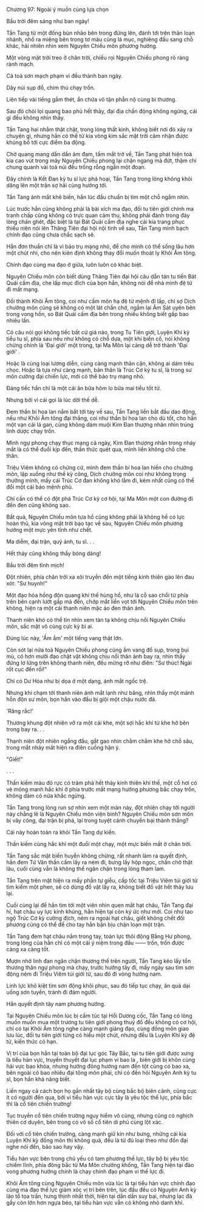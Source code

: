 




Chương 97: Ngoài ý muốn cùng lựa chọn


Bầu trời đêm sáng như ban ngày!

Tần Tang từ một đống bùn nhão bên trong đứng lên, đánh tới trên thân loạn nhánh, nhổ ra miệng bên trong tơ máu cùng lá mục, nghiêng đầu sang chỗ khác, hãi nhiên nhìn xem Nguyên Chiếu môn phương hướng.

Một vòng mặt trời treo ở chân trời, chiếu rọi Nguyên Chiếu phong rõ ràng rành mạch.

Cả toà sơn mạch phạm vi đều thành ban ngày.

Dãy núi sụp đổ, chim thú chạy trốn.

Liên tiếp vài tiếng gầm thét, ẩn chứa vô tận phẫn nộ cùng bi thương.

Sau đó chói lọi quang bao phủ hết thảy, đại địa chấn động không ngừng, cái gì đều không nhìn thấy.

Tần Tang hai nhắm thật chặt, trong lòng thất kinh, không biết nơi đó xảy ra chuyện gì, nhưng hắn có thể từ kia vòng kim sắc mặt trời cảm nhận được khủng bố tới cực điểm ba động.

Chờ quang mang dần dần ảm đạm, tầm mắt trở về, Tần Tang phát hiện toà kia cao vút trong mây Nguyên Chiếu phong lại chặn ngang mà đứt, thậm chí chung quanh vài toà núi đều trống rỗng ngắn một đoạn.

Đây chính là Kết Đan kỳ tu sĩ lực phá hoại, Tần Tang trong lòng không khỏi dâng lên một trận sợ hãi cùng hướng tới.

Tần Tang ánh mắt khẽ biến, hắn lúc đầu chuẩn bị tìm một chỗ ngắm nhìn.

Lúc trước hắn cũng không phải là bài xích ma đạo, đối tu tiên giới chính ma tranh chấp cũng không có trực quan cảm thụ, không phải đánh trong đáy lòng chán ghét, đặc biệt là tại Bát Quái cấm địa nghe cái kia trang phục thiếu niên nói lên Thăng Tiên đại hội nội tình về sau, Tần Tang minh bạch chính đạo cũng chưa chắc sạch sẽ.

Hắn đơn thuần chỉ là vì bảo trụ mạng nhỏ, để cho mình có thể sống lâu hơn một chút nhi, cho nên kiên định không thay đổi muốn thoát ly Khôi Âm tông.

Chính đạo cùng ma đạo ở giữa, luôn luôn có khác biệt.

Nguyên Chiếu môn còn biết dùng Thăng Tiên đại hội câu dẫn tán tu tiến Bát Quái cấm địa, che lấp mục đích của bọn hắn, không nói để nhà mình đệ tử đi mất mạng.

Đổi thành Khôi Âm tông, coi như cầm môn hạ đệ tử mệnh đi lấp, chỉ sợ Dịch chưởng môn cũng sẽ không có một lát chần chờ, ngẫm lại Âm Sát uyên bên trong vong hồn, so Bát Quái cấm địa bên trong nhiều không biết gấp bao nhiêu lần.

Có câu nói gọi không tiếc bất cứ giá nào, trong Tu Tiên giới, Luyện Khí kỳ tiểu tu sĩ, phía sau nếu như không có chỗ dựa, một khi biến cố, nói không chừng chính là 'Đại giới' một trong, tại Ma Môn lại càng dễ trở thành 'Đại giới' .

Hoặc là cùng loại lương diễn, cùng càng mạnh thân cận, không ai dám trêu chọc. Hoặc là tựa như càng mạnh, bản thân là Trúc Cơ kỳ tu sĩ, là trong sư môn cường đại chiến lực, mới có thể bảo trụ mạng nhỏ.

Đáng tiếc hắn chỉ là một cái ăn bữa hôm lo bữa mai tiểu tốt tử.

Nhưng bởi vì cái gọi là lúc dời thế dễ.

Đem thần bí hoa lan nắm bắt tới tay về sau, Tần Tang liền bắt đầu dao động, nếu như Khôi Âm tông đại thắng, coi như thần bí hoa lan cho dù tốt, cho hắn một vạn cái lá gan, cũng không dám muội Kim Đan thượng nhân nhìn trúng linh dược chạy trốn.

Mình ngự phong chạy thục mạng cả ngày, Kim Đan thượng nhân trong nháy mắt là có thể đuổi kịp đến, thần thức quét qua, mình liền không chỗ che thân.

Triệu Viêm không có chứng cứ, mình đem thần bí hoa lan hiến cho chưởng môn, lập xuống như thế kỳ công, Dịch chưởng môn coi như không trọng thưởng mình, mấy cái Trúc Cơ đan không khó lắm đi, kém nhất cũng có thể đổi một cái bảo mệnh phù.

Chỉ cần có thể có đột phá Trúc Cơ kỳ cơ hội, tại Ma Môn một con đường đi đến đen cũng không sao.

Bất quá, Nguyên Chiếu môn tựa hồ cũng không phải là không hề có lực hoàn thủ, kia vòng mặt trời bạo tạc về sau, Nguyên Chiếu môn phương hướng một mực yên tĩnh như chết.

Ma diễm, đại trận, quỷ ảnh, tu sĩ. . .

Hết thảy cũng không thấy bóng dáng!

Bầu trời đêm tĩnh mịch!

Đột nhiên, phía chân trời xa xôi truyền đến một tiếng kinh thiên gào lên đau xót: "Sư huynh!"

Một đạo hỏa hồng độn quang khí thế hùng hổ, như là cỗ sao chổi từ phía trên bên cạnh lướt gấp mà đến, chớp mắt liền vọt tới Nguyên Chiếu môn trên không, hiện ra một cái thanh niên mặc áo đen thân ảnh.

Thanh niên khó có thể tin nhìn xem tàn tạ không chịu nổi Nguyên Chiếu môn, sắc mặt vô cùng cực kỳ bi ai.

Đúng lúc này, 'Ầm ầm' một tiếng vang thật lớn.

Còn sót lại nửa toà Nguyên Chiếu phong cũng ầm vang đổ sụp, trong bụi mù, có hơn mười đạo chật vật không chịu nổi thân ảnh bay ra, nhìn thấy đứng lơ lửng trên không thanh niên, đều mừng rỡ như điên: "Sư thúc! Ngài rốt cục đến rồi!"

Chỉ có Dư Hóa như bị dọa ở một dạng, ánh mắt ngốc trệ.

Nhưng khi chạm tới thanh niên ánh mắt lạnh như băng, nhìn thấy một mảnh hỗn độn sư môn, bọn hắn vào đầu bị giội một chậu nước đá.

'Răng rắc!'

Thương khung đột nhiên vỡ ra một cái khe, một sợi hắc khí từ khe hở bên trong bay ra. . .

Thanh niên đột nhiên ngẩng đầu, gắt gao nhìn chằm chằm khe hở chỗ sâu, trong mắt nháy mắt hiện ra điên cuồng hận ý.

"Giết!"

. . .

Thần kiếm màu đỏ rực có trảm phá hết thảy kinh thiên khí thế, một cỗ hơi có vẻ mỏng manh hắc khí ở phía trước mất mạng hướng phương bắc chạy trốn, không dám có nửa khắc ngừng.

Tần Tang trong lòng run sợ nhìn xem một màn này, đột nhiên chạy tới người này chẳng lẽ là Nguyên Chiếu môn viện binh? Nguyên Chiếu môn sơn môn bị vây công, đại trận bị phá, lại trong tuyệt cảnh chuyển bại thành thắng?

Cái này hoàn toàn ra khỏi Tần Tang dự kiến.

Thần kiếm cùng hắc khí một đuổi một chạy, một mực biến mất ở chân trời.

Tần Tang sắc mặt biến huyễn không chừng, rất nhanh làm ra quyết định, hắn đem Tứ Vân thần cấm lấy ra ném đi, bưng lấy hộp ngọc, chần chờ thật lâu, cuối cùng vẫn là không thể ngăn chặn trong lòng tham lam.

Tần Tang trên mặt hiện ra mấy phần tự giễu, cấp tốc tại Triệu Viêm túi giới tử tìm kiếm một phen, sẽ có dùng đồ vật lấy ra, không biết đồ vật hết thảy lưu lại.

Cuối cùng lại để hắn tìm tới một viên nhìn quen mắt hạt châu, Tần Tang đại hỉ, hạt châu uy lực kinh khủng, hắn hiện tại còn ký ức như mới. Coi như tao ngộ Trúc Cơ kỳ cường địch, ném ra ngoài hạt châu, giết không chết đối phương cũng có thể để cho tay hắn bận bịu chân loạn một trận.

Tần Tang đem hạt châu nắm trong tay, toàn lực thôi động Bằng Hư phong, trong lòng của hắn chỉ có một cái ý niệm trong đầu —— trốn, trốn được càng xa càng tốt.

Mượn nhờ linh đan ngăn chặn thương thế trên người, Tần Tang kéo lấy tổn thương thân ngự phong mà chạy, trước hướng tây đi, mấy ngày sau tìm sơn động ném đi Triệu Viêm túi giới tử, sau đó đi vòng hướng nam.

Linh lực khô kiệt tìm sơn động khôi phục, sau đó tiếp tục chạy, ăn quả dại uống sơn tuyền, tránh đi đám người.

Hắn quyết định tây nam phương hướng.

Tại Nguyên Chiếu môn lúc bị cấm túc tại Hồi Dương cốc, Tần Tang có lòng muốn muốn mua một trương tu tiên giới phong thuỷ đồ đều không có cơ hội, chỉ có tại Khôi Âm tông nghe càng mạnh giảng đạo, cùng đồng môn giao lưu lúc, đối tu tiên giới từng có hiểu một chút, nhưng đều là Luyện Khí kỳ đệ tử, kiến thức có hạn.

Vị trí của bọn hắn tại toàn bộ đại lục góc Tây Bắc, tại tu tiên giới được xưng là tiểu hàn vực, truyền thuyết đại lục phạm vi bao la , biên giới bị khôn cùng hải vực bao khỏa, nhưng hướng đông hướng nam đến tột cùng có bao xa, bên ngoài có bao nhiêu đại tông môn phái, chỉ có đến hỏi Nguyên Anh kỳ tu sĩ, bọn hắn khả năng biết.

Liền ngay cả cách bọn họ gần nhất tây bộ cùng bắc bộ biên cảnh, cũng cực ít có người đến qua, bởi vì tiểu hàn vực cực tây là yêu tộc thế lực, phía bắc thì là cổ tiên chiến trường!

Tục truyền cổ tiên chiến trường nguy hiểm vô cùng, nhưng cũng có nghịch thiên cơ duyên, bên trong có vô số cổ tiên di phủ cùng lột xác.

Đối với cổ tiên chiến trường, càng mạnh giữ kín như bưng, những cái kia Luyện Khí kỳ đồng môn thì không quá, đều là từ đủ loại theo như đồn đại nghe nói đến, bảo sao hay vậy.

Tiểu hàn vực bên trong chủ yếu có tam phương thế lực, tây bộ bị yêu tộc chiếm lĩnh, phía đông bắc từ Ma Môn chưởng khống, Tần Tang hiện tại đào vong phương hướng chính là chạy chính đạo phạm vi thế lực đi.

Khôi Âm tông cùng Nguyên Chiếu môn vừa lúc là tại tiểu hàn vực chính đạo cùng ma đạo thế lực giảm xóc vị trí bên trên, lúc đầu đều có Nguyên Anh kỳ lão tổ tọa trấn, hưng thịnh nhất thời, hiện tại dần dần suy bại, nhưng lạc đà gầy còn lớn hơn ngựa béo, tại tiểu hàn vực vẫn có không nhỏ danh khí.




